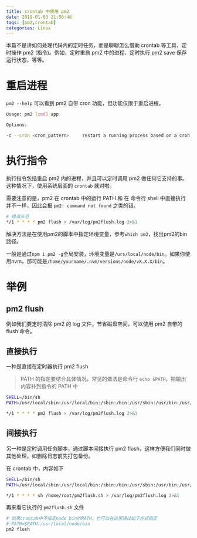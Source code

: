 ```yaml
---
title: crontab 中使用 pm2
date: 2019-01-03 21:56:48
tags: [pm2,crontab]
categories: Linux
---
```


本篇不是讲如何处理代码内的定时任务，而是聊聊怎么借助 crontab 等工具，定时操作 pm2 (指令)。例如，定时重启 pm2 中的进程、定时执行 pm2 save 保存运行状态，等等。
<!--more-->

# 重启进程

`pm2 --help` 可以看到 pm2 自带 cron 功能，但功能仅限于重启进程。

```sh
Usage: pm2 [cmd] app

Options:

-c --cron <cron_pattern>     restart a running process based on a cron pattern
```

# 执行指令

执行指令包括重启 pm2 内的进程，并且可以定时调用 pm2 做任何它支持的事。这种情况下，使用系统层面的 `crontab` 就对啦。

需要注意的是，pm2 在 crontab 中的运行 PATH 和 在 命令行 shell 中直接执行并不一样，因此会报 `pm2: command not found` 之类的错。

```sh
# 错误示范
*/1 * * * * pm2 flush > /var/log/pm2flush.log 2>&1
```

解决方法是在使用pm2的脚本中指定环境变量，参考`which pm2`，找出pm2的bin路径。

一般是通过`npm i pm2 -g`全局安装，环境变量是`/urs/local/node/bin`。如果你使用nvm，那可能是`/home/yourname/.nvm/versions/node/vX.X.X/bin`。

# 举例
## pm2 flush
例如我们要定时清除 pm2 的 log 文件，节省磁盘空间，可以使用 pm2 自带的 flush 命令。

## 直接执行
一种是直接在定时器执行 pm2 flush
> PATH 的指定要结合具体情况，常见的做法是命令行 `echo $PATH`，把输出内容补到指令的 PATH 中

```sh
SHELL=/bin/sh
PATH=/usr/local/sbin:/usr/local/bin:/sbin:/bin:/usr/sbin:/usr/bin:/usr/local/node/bin

*/1 * * * * pm2 flush > /var/log/pm2flush.log 2>&1
```

## 间接执行
另一种是定时调用任务脚本，通过脚本间接执行 pm2 flush，这样方便我们同时做其他处理，如删除日志前先打包备份。

在 crontab 中，内容如下
```sh
SHELL=/bin/sh
PATH=/usr/local/sbin:/usr/local/bin:/sbin:/bin:/usr/sbin:/usr/bin:/usr/local/node/bin

*/1 * * * * sh /home/root/pm2flush.sh > /var/log/pm2flush.log 2>&1
```

再来看它执行的 `pm2flush.sh` 文件
```sh
# 如果crontab中不指定node bin的PATH，也可以在这里通过如下方式指定
# PATH=$PATH:/usr/local/node/bin
pm2 flush
```